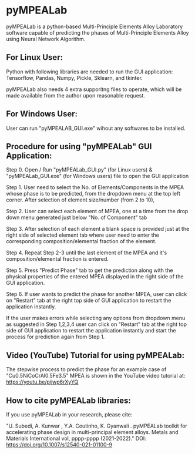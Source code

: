 # pyMPEALab

pyMPEALab is a python-based Multi-Principle Elements Alloy Laboratory software capable of predicting the phases of Multi-Principle Elements Alloy using Neural Network Algorithm.


## For Linux User:
Python with following libraries are needed to run the GUI application: Tensorflow, Pandas, Numpy, Pickle, Sklearn, and tkinter. 

pyMPEALab also needs 4 extra supporitng files to operate, which will be made available from the author upon reasonable request. 


## For Windows User:
User can run "pyMPEALAB_GUI.exe" wihout any softwares to be installed.


## Procedure for using "pyMPEALab" GUI Application:

Step 0. Open / Run "pyMPEALab_GUI.py" (for Linux users) & "pyMPEALab_GUI.exe" (for Windows users) file to open the GUI application

Step 1. User need to select the No. of Elements/Components in the MPEA whose phase is to be predicted, from the dropdown menu at the top left corner.
		    After selection of element size/number (from 2 to 10),
		    
Step 2. User can select each element of MPEA, one at a time from the drop down menu generated just below "No. of Component" tab

Step 3. After selection of each element a blank space is provided just at the right side of selected element tab where user need to enter the corresponding composition/elemental           fraction of the element.

Step 4. Repeat Step 2-3 until the last element of the MPEA and it's composition/elemental fraction is entered.

Step 5. Press "Predict Phase" tab to get the prediction along with the physical properties of the entered MPEA displayed in the right side of the GUI application.

Step 6. If user wants to predict the phase for another MPEA, user can click on "Restart" tab at the right top side of GUI application to restart the application instantly.


If the user makes errors while selecting any options from dropdown menu as suggested in Step 1,2,3,4 user can click on "Restart" tab at the right top side of GUI application to restart the application instantly and start the process for prediction again from Step 1.



## Video (YouTube) Tutorial for using pyMPEALab:
The stepwise process to predict the phase for an example case of "Cu0.5NiCoCrAl0.5Fe3.5" MPEA is shown in the YouTube video tutorial at: https://youtu.be/pijwp6rXyYQ



## How to cite pyMPEALab libraries:
If you use pyMPEALab in your research, please cite:

"U. Subedi, A. Kunwar , Y.A. Coutinho, K. Gyanwali . pyMPEALab toolkit for accelerating phase design in multi-principal element alloys. Metals  and Materials International vol, pppp-pppp (2021-2022)." DOI: https://doi.org/10.1007/s12540-021-01100-9
